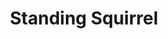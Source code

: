 ---
pid: mp96
title: Standing Squirrel
location_transcription: Park, Field
coordinates: "[-75.172084729411, 39.915529646365]"
zipcode: 
gen_neighborhood: 
neighborhood: 
outside_phl: 
age: '30'
age_range: 30-39
instagram: 
image_file_name: mp_96.jpg
proposal_transcription: 'Standing squirrel that is waiting: newcomers. new possibilities,
  changings'
topic: Animals
topic_summary: '0'
type: Other No Form
keywords_other: 
credit: OLZHAS
image_labels: 
twitter: 
facebook: 
permalink: "/monuments/mp96/"
layout: item-page
---